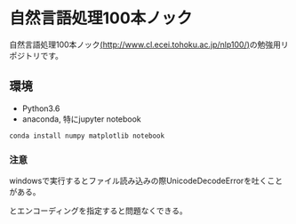 # 自然言語処理100本ノック

自然言語処理100本ノック[(http://www.cl.ecei.tohoku.ac.jp/nlp100/)](http://www.cl.ecei.tohoku.ac.jp/nlp100/)の勉強用リポジトリです。



## 環境

- Python3.6
- anaconda, 特にjupyter notebook

```
conda install numpy matplotlib notebook

```

### 注意

windowsで実行するとファイル読み込みの際UnicodeDecodeErrorを吐くことがある。



とエンコーディングを指定すると問題なくできる。
